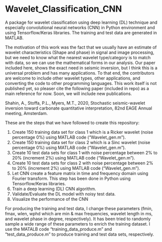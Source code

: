 # Wavelet_Classification_CNN

A package for wavelet classification using deep learning (DL) technique and especially convolutional neural networks (CNN) in Python environment and using Tensorflow/Keras libraries. The training and test data are generated in MATLAB. 

The motivation of this work was the fact that we usually have an estimate of wavelet characteristics (Shape and phase) in signal and image processing, but we need to know what the nearest wavelet type/category is to match with data, so we can use the mathematical forms in our analysis. Our paper included here, shows the exact need in seismic inversion, but I think this is a universal problem and has many applications. To that end, the contributors are welcome to include other wavelet types, other applications, and converting the code to other programming languages. This work itself is not published yet, so pleaser cite the following paper (included in repo) as a main reference for now. Soon, we will include new publications. 

Shahin, A., Stoffa, P.L., Myers, M.T., 2020, Stochastic seismic-wavelet inversion toward carbonate quantitative interpretation, 82nd EAGE Annual meeting, Amsterdam. 

These are the steps that we have followed to create this repository:
1)	Create 150 training data set for class 1 which is a Ricker wavelet (noise percentage 0%) using MATLAB code (“Wavelet_gen.m”). 
2)	Create 150 training data set for class 2 which is a Sinc wavelet (noise percentage 0%) using MATLAB code (“Wavelet_gen.m”).
3)	Create 10 test data sets for class 1 with noise percentage between 2% to 20% (increment 2%) using MATLAB code (“Wavelet_gen.m”).
4)	Create 10 test data sets for class 2 with noise percentage between 2% to 20% (increment 2%) using MATLAB code (“Wavelet_gen.m”).
5)	Let CNN create a feature matrix in time and frequency domain using Fourier transform.  This step has been done in Python using Tensorflow/Keras libraries.
6)	Train a deep learning (DL) CNN algorithm.
7)	Validate/Evaluate the DL model with noisy test data. 
8)	Visualize the performance of the CNN 


For producing the training and test data, I change these parameters (fmin, fmax, wlen, wphd which are min & max frequencies, wavelet length in ms, and wavelet phase in degree, respectively). It has been tried to randomly sample a wide range of these parameters to enrich the training dataset. I use the MATALB code “training_data_produce.m” and “test_data_produce.m” to produce training and test data sets, respectively.
